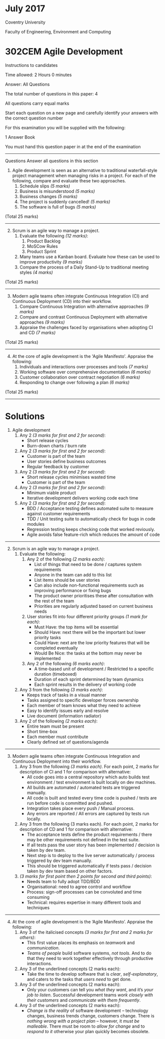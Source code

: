 
# July 2017

Coventry University

Faculty of Engineering, Environment and Computing

# 302CEM Agile Development

Instructions to candidates

Time allowed: 2 Hours 0 minutes

Answer: All Questions

 The total number of questions in this paper: 4

All questions carry equal marks

Start each question on a new page and carefully identify your answers with the correct question number

For this examination you will be supplied with the following:

1 Answer Book

You must hand this question paper in at the end of the examination

-----

Questions
Answer all questions in this section
1. Agile development is seen as an alternative to traditional waterfall-style project
management when managing risks in a project. For each of the following, compare and evaluate these two approaches.
    1. Schedule slips _(5 marks)_
    2. Business is misunderstood _(5 marks)_
    3. Business changes _(5 marks)_
    4. The project is suddenly cancelled! _(5 marks)_
    5. The software is full of bugs _(5 marks)_

(Total 25 marks)

----
2. Scrum is an agile way to manage a project.
    1. Evaluate the following _(12 marks)_:
        1. Product Backlog
        2. MoSCow Rules
        3. Product Sprint
    2. Many teams use a Kanban board. Evaluate how these can be used to improve productivity _(9 marks)_
    3. Compare the process of a Daily Stand-Up to traditional meeting styles _(4 marks)_

(Total 25 marks)

----

3. Modern agile teams often integrate Continuous Integration (CI) and Continuous Deployment (CD) into their workflow.
    1. Compare Continuous Integration with alternative approaches _(9 marks)_
    2. Compare and contrast Continuous Deployment with alternative approaches _(9 marks)_
    3. Appraise the challenges faced by organisations when adopting CI and CD _(7 marks)_

(Total 25 marks)

----

4. At the core of agile development is the 'Agile Manifesto'. Appraise the following:
    1. Individuals and interactions over processes and tools _(7 marks)_
    2. Working software over comprehensive documentation _(6 marks)_
    3. Customer collaboration over contract negotiation _(6 marks)_
    4. Responding to change over following a plan _(6 marks)_

(Total 25 marks)

----

# Solutions

1. Agile development
    1. Any 2 _(3 marks for first and 2 for second)_:
        - Short release cycles
        - Burn-down charts / burn rate
    2. Any 2 _(3 marks for first and 2 for second)_:
        - Customer is part of the team
        - User stories define business outcomes
        - Regular feedback by customer
    3. Any 2 _(3 marks for first and 2 for second)_:
        - Short release cycles minimises wasted time
        - Customer is part of the team
    4. Any 2 _(3 marks for first and 2 for second)_:
        - Minimum viable product
        - Iterative development delivers working code each time
    5. Any 2 _(3 marks for first and 2 for second)_:
        - BDD / Acceptance testing defines automated suite to measure against customer requirements
        - TDD / Unit testing suite to automatically check for bugs in code modules
        - Regression testing keeps checking code that worked reviously.
        - Agile avoids false feature-rich which reduces the amount of code

----

2. Scrum is an agile way to manage a project.
    1. Evaluate the following:
        1. Any 2 of the following _(2 marks each)_:
            - List of things that need to be done / captures system requirements
            - Anyone in the team can add to this list
            - List items should be user stories
            - Can also include non-functional requirements such as improving performance or fixing bugs
            - The product owner prioritises these after consultation with the rest of the team
            - Priorities are regularly adjusted based on current business needs
        2. User stories fit into four different priority groups _(1 mark for each)_:
            - Must Have: the top items will be essential
            - Should Have: next there will be the important but lower priority tasks
            - Could Have: next are the low priority features that will be completed eventually
            - Would Be Nice: the tasks at the bottom may never be implemented
        3. Any 2 of the following _(6 marks each)_:
            - A time-based unit of development / Restricted to a specific duration (timeboxed)
            - Duration of each sprint determined by team dynamics
            - Each sprint results in the delivery of working code
    2. Any 3 from the following _(3 marks each)_:
        - Keeps track of tasks in a visual manner
        - Tasks assigned to specific developer forces ownership
        - Each member of team knows what they need to achieve
        - Easy to identify issues early and resolve
        - Live document (information radiator)
    3. Any 2 of the following _(2 marks each)_:
        - Entire team must be present
        - Short time-box
        - Each member must contribute
        - Clearly defined set of questions/agenda

----

3. Modern agile teams often integrate Continuous Integration and
Continuous Deployment into their workflow.
    1. Any 3 from the following _(3 marks each)_. For each point, 2 marks for description of CI and 1 for comparison with alternative:
        - All code goes into a central repository which auto builds test environment / test environment is built locally on dev machines.
        - All builds are automated / automated tests are triggered manually.
        - All code is built and tested every time code is pushed / tests are run before code is committed and pushed.
        - Integration takes place every push / Manual process.
        - Any errors are reported / All errors are captured by tests run locally.
    2. Any 3 from the following (3 marks each). For each point, 2 marks for description of CD and 1 for comparison with alternative:
        - The acceptance tests define the product requirements / there may be other requirements not defined in the test suite.
        - If all tests pass the user story has been implemented / decision is taken by dev team.
        - Next step is to deploy to the live server automatically / process triggered by dev team manually.
        - This should be triggered automatically if tests pass / decision taken by dev team based on other factors.
    3. _(3 marks for first point then 2 points for second and third points)_:
        - Needs team to fully adopt TDD/BDD
        - Organisational: need to agree control and workflow
        - Process: sign-off processes can be convoluted and time consuming
        - Technical: requires expertise in many different tools and techniques

----

4. At the core of agile development is the ‘Agile Manifesto’. Appraise the
following:
    1. Any 3 of the italicised concepts _(3 marks for first and 2 marks for others)_:
        - This first value places its emphasis on _teamwork_ and _communication_.
        - _Teams of people_ build software systems, _not tools_. And to do that they need to work together effectively through productive interactions.
    2. Any 3 of the underlined concepts (2 marks each):
        - Take the time to develop software that is _clear_, _self-explanatory_, and caters to the tasks that _users need_ to get done.
    3. Any 3 of the underlined concepts (2 marks each):
        - Only your customers can tell you _what they want_, and it’s _your job to listen_. Successful development teams _work closely with their customers_ and _communicate with them frequently_.
    4. Any 3 of the underlined concepts (2 marks each):
        - _Change is the reality_ of software development – technology changes, business trends change, customers change. There is _nothing wrong with a project plan_ – however, it _must be malleable_. There must be room to _allow for change_ and to _respond to it_ otherwise your plan quickly becomes obsolete.